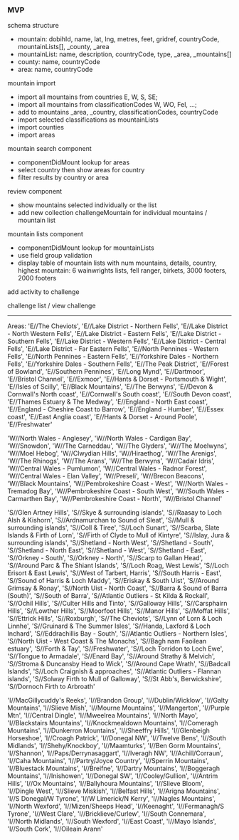 ### MVP

schema structure

- mountain: dobihId, name, lat, lng, metres, feet, gridref, countryCode, mountainLists[], _county, _area
- mountainList: name, description, countryCode, type, _area, _mountains[]
- county: name, countryCode
- area: name, countryCode

mountain import

- import all mountains from countries E, W, S, SE;
- import all mountains from classificationCodes W, WO, Fel, ...;
- add to mountains _area, _country, classificationCodes, countryCode
- import selected classifications as mountainLists
- import counties
- import areas

mountain search component

- componentDidMount lookup for areas
- select country then show areas for country
- filter results by country or area

review component

- show mountains selected individually or the list
- add new collection challengeMountain for individual mountains / mountain list

mountain lists component

- componentDidMount lookup for mountainLists
- use field group validation
- display table of mountain lists with num mountains, details, country, highest mountain:
  6 wainwrights lists, fell ranger, birkets, 3000 footers, 2000 footers

add activity to challenge

challenge list / view challenge

-----------------
Areas:
  'E//The Cheviots',
  'E//Lake District - Northern Fells',
  'E//Lake District - North Western Fells',
  'E//Lake District - Eastern Fells',
  'E//Lake District - Southern Fells',
  'E//Lake District - Western Fells',
  'E//Lake District - Central Fells',
  'E//Lake District - Far Eastern Fells',
  'E//North Pennines - Western Fells',
  'E//North Pennines - Eastern Fells',
  'E//Yorkshire Dales - Northern Fells',
  'E//Yorkshire Dales - Southern Fells',
  'E//The Peak District',
  'E//Forest of Bowland',
  'E//Southern Pennines',
  'E//Long Mynd',
  'E//Dartmoor',
  'E//Bristol Channel',
  'E//Exmoor',
  'E//Hants & Dorset - Portsmouth & Wight',
  'E//Isles of Scilly',
  'E//Black Mountains',
  'E//The Berwyns',
  'E//Devon & Cornwall\'s North coast',
  'E//Cornwall\'s South coast',
  'E//South Devon coast',
  'E//Thames Estuary & The Medway',
  'E//England - North East coast',
  'E//England - Cheshire Coast to Barrow',
  'E//England - Humber',
  'E//Essex coast',
  'E//East Anglia coast',
  'E//Hants & Dorset - Around Poole',
  'E//Freshwater'

  'W//North Wales - Anglesey',
  'W//North Wales - Cardigan Bay',
  'W//Snowdon',
  'W//The Carneddau',
  'W//The Glyders',
  'W//The Moelwyns',
  'W//Moel Hebog',
  'W//Clwydian Hills',
  'W//Hiraethog',
  'W//The Arenigs',
  'W//The Rhinogs',
  'W//The Arans',
  'W//The Berwyns',
  'W//Cadair Idris',
  'W//Central Wales - Pumlumon',
  'W//Central Wales - Radnor Forest',
  'W//Central Wales - Elan Valley',
  'W//Preseli',
  'W//Brecon Beacons',
  'W//Black Mountains',
  'W//Pembrokeshire Coast - West',
  'W//North Wales - Tremadog Bay',
  'W//Pembrokeshire Coast - South West',
  'W//South Wales - Carmarthen Bay',
  'W//Pembrokeshire Coast - North',
  'W//Bristol Channel'

  'S//Glen Artney Hills',
  'S//Skye & surrounding islands',
  'S//Raasay to Loch Alsh & Kishorn',
  'S//Ardnamurchan to Sound of Sleat',
  'S//Mull & surrounding islands',
  'S//Coll & Tiree',
  'S//Loch Sunart',
  'S//Scarba, Slate Islands & Firth of Lorn',
  'S//Firth of Clyde to Mull of Kintyre',
  'S//Islay, Jura & surrounding islands',
  'S//Shetland - North West',
  'S//Shetland - South',
  'S//Shetland - North East',
  'S//Shetland - West',
  'S//Shetland - East',
  'S//Orkney - South',
  'S//Orkney - North',
  'S//Scarp to Gallan Head',
  'S//Around Parc & The Shiant Islands',
  'S//Loch Roag, West Lewis',
  'S//Loch Erisort & East Lewis',
  'S//West of Tarbert, Harris',
  'S//South Harris - East',
  'S//Sound of Harris & Loch Maddy',
  'S//Eriskay & South Uist',
  'S//Around Grimsay & Ronay',
  'S//North Uist - North Coast',
  'S//Barra & Sound of Barra (South)',
  'S//South of Barra',
  'S//Atlantic Outliers - St Kilda & Rockall',
  'S//Ochil Hills',
  'S//Culter Hills and Tinto',
  'S//Galloway Hills',
  'S//Carsphairn Hills',
  'S//Lowther Hills',
  'S//Moorfoot Hills',
  'S//Manor Hills',
  'S//Moffat Hills',
  'S//Ettrick Hills',
  'S//Roxburgh',
  'S//The Cheviots',
  'S//Lynn of Lorn & Loch Linnhe',
  'S//Gruinard & The Summer Isles',
  'S//Handa, Laxford & Loch Inchard',
  'S//Eddrachillis Bay - South',
  'S//Atlantic Outliers - Northern Isles',
  'S//North Uist - West Coast & The Monachs',
  'S//Bagh nam Faoilean estuary',
  'S//Forth & Tay',
  'S//Freshwater',
  'S//Loch Torridon to Loch Ewe',
  'S//Tongue to Armadale',
  'S//Enard Bay',
  'S//Around Strathy & Melvich',
  'S//Stroma & Duncansby Head to Wick',
  'S//Around Cape Wrath',
  'S//Badcall Islands',
  'S//Loch Craignish & approaches',
  'S//Atlantic Outliers - Flannan islands',
  'S//Solway Firth to Mull of Galloway',
  'S//St Abb\'s, Berwickshire',
  'S//Dornoch Firth to Arbroath'

  'I//MacGillycuddy\'s Reeks',
  'I//Brandon Group',
  'I//Dublin/Wicklow',
  'I//Galty Mountains',
  'I//Slieve Mish',
  'I//Mourne Mountains',
  'I//Mangerton',
  'I//Purple Mtn',
  'I//Central Dingle',
  'I//Mweelrea Mountains',
  'I//North Mayo',
  'I//Blackstairs Mountains',
  'I//Knockmealdown Mountains',
  'I//Comeragh Mountains',
  'I//Dunkerron Mountains',
  'I//Sheeffry Hills',
  'I//Glenbeigh Horseshoe',
  'I//Croagh Patrick',
  'I//Donegal NW',
  'I//Twelve Bens',
  'I//South Midlands',
  'I//Shehy/Knockboy',
  'I//Maamturks',
  'I//Ben Gorm Mountains',
  'I//Shannon',
  'I//Paps/Derrynasaggart',
  'I//Iveragh NW',
  'I//Achill/Corraun',
  'I//Caha Mountains',
  'I//Partry/Joyce Country',
  'I//Sperrin Mountains',
  'I//Bluestack Mountains',
  'I//Breifne',
  'I//Dartry Mountains',
  'I//Boggeragh Mountains',
  'I//Inishowen',
  'I//Donegal SW',
  'I//Cooley/Gullion',
  'I//Antrim Hills',
  'I//Ox Mountains',
  'I//Ballyhoura Mountains',
  'I//Slieve Bloom',
  'I//Dingle West',
  'I//Slieve Miskish',
  'I//Belfast Hills',
  'I//Arigna Mountains',
  'I//S Donegal/W Tyrone',
  'I//W Limerick/N Kerry',
  'I//Nagles Mountains',
  'I//North Wexford',
  'I//Mizen/Sheeps Head',
  'I//Keenaght',
  'I//Fermanagh/S Tyrone',
  'I//West Clare',
  'I//Bricklieve/Curlew',
  'I//South Connemara',
  'I//North Midlands',
  'I//South Wexford',
  'I//East Coast',
  'I//Mayo Islands',
  'I//South Cork',
  'I//Oileain Arann'

